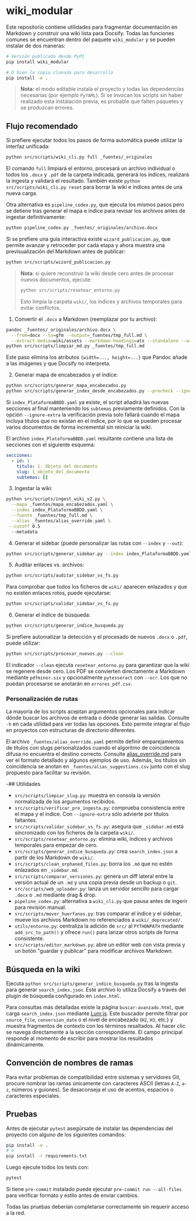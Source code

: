 # wiki_modular

Este repositorio contiene utilidades para fragmentar documentación en Markdown
y construir una wiki lista para Docsify. Todas las funciones comunes se
encuentran dentro del paquete `wiki_modular` y se pueden instalar de dos
maneras:

```bash
# Versión publicada desde PyPI
pip install wiki_modular

# O bien la copia clonada para desarrollo
pip install -e .
```

> **Nota:** el modo editable instala el proyecto y todas las dependencias
> necesarias (por ejemplo `PyYAML`). Si se invocan los scripts sin haber
> realizado esta instalación previa, es probable que falten paquetes y se
> produzcan errores.

## Flujo recomendado

Si prefiere ejecutar todos los pasos de forma automática puede utilizar la
interfaz unificada:

```bash
python src/scripts/wiki_cli.py full _fuentes/_originales
```

El comando `full` limpiará el entorno, procesará un archivo individual o todos
los `.docx` y `.pdf` de la carpeta indicada, generará los índices, realizará la
ingesta y validará el resultado. También existe
`python src/scripts/wiki_cli.py reset` para borrar la wiki e índices antes de una
nueva carga.

Otra alternativa es `pipeline_codex.py`, que ejecuta los mismos pasos pero se
detiene tras generar el mapa e índice para revisar los archivos antes de
ingestar definitivamente:

```bash
python pipeline_codex.py _fuentes/_originales/archivo.docx
```

Si se prefiere una guía interactiva existe `wizard_publicacion.py`, que
permite avanzar y retroceder por cada etapa y ahora muestra una
previsualización del Markdown antes de publicar:

```bash
python src/scripts/wizard_publicacion.py
```

> **Nota**: si quiere reconstruir la wiki desde cero antes de procesar nuevos documentos, ejecute:
>
> ```bash
> python src/scripts/resetear_entorno.py
> ```
>
> Esto limpia la carpeta `wiki/`, los índices y archivos temporales para evitar conflictos.

1. Convertir el `.docx` a Markdown (reemplazar por tu archivo):

```bash
pandoc _fuentes/_originales/archivo.docx \
  --from=docx --to=gfm --output=_fuentes/tmp_full.md \
  --extract-media=wiki/assets --markdown-headings=atx --standalone --wrap=none
python src/scripts/limpiar_md.py _fuentes/tmp_full.md
```
Este paso elimina los atributos `{width=..., height=...}` que Pandoc añade a las
imágenes y que Docsify no interpreta.

2. Generar mapa de encabezados y el índice:

```bash
python src/scripts/generar_mapa_encabezados.py
python src/scripts/generar_index_desde_encabezados.py --precheck --ignore-extra
```

Si `index_PlataformaBBDD.yaml` ya existe, el script añadirá las nuevas secciones
al final manteniendo los `subtemas` previamente definidos. Con la opción
`--ignore-extra` la verificación previa solo fallará cuando el mapa incluya
títulos que no existan en el índice, por lo que se pueden procesar varios
documentos de forma incremental sin reiniciar la wiki.

El archivo `index_PlataformaBBDD.yaml` resultante contiene una lista de secciones con el siguiente esquema:

```yaml
secciones:
  - id: 1
    titulo: 1. Objeto del documento
    slug: 1_objeto_del_documento
    subtemas: []
```

3. Ingestar la wiki:

```bash
python src/scripts/ingest_wiki_v2.py \
  --mapa _fuentes/mapa_encabezados.yaml \
  --index index_PlataformaBBDD.yaml \
  --fuente _fuentes/tmp_full.md \
  --alias _fuentes/alias_override.yaml \
 --cutoff 0.5
  --metadata
```

4. Generar el sidebar (puede personalizar las rutas con `--index` y `--out`):

```bash
python src/scripts/generar_sidebar.py --index index_PlataformaBBDD.yaml --out _sidebar.md --tolerant
```

5. Auditar enlaces vs. archivos:

```bash
python src/scripts/auditar_sidebar_vs_fs.py
```

Para comprobar que todos los ficheros de `wiki/` aparecen enlazados y que no
existen enlaces rotos, puede ejecutarse:

```bash
python src/scripts/validar_sidebar_vs_fs.py
```

6. Generar el índice de búsqueda:

```bash
python src/scripts/generar_indice_busqueda.py
```

Si prefiere automatizar la detección y el procesado de nuevos `.docx` o `.pdf`, puede
utilizar:

```bash
python src/scripts/procesar_nuevos.py --clean
```

El indicador `--clean` ejecuta `resetear_entorno.py` para garantizar que la
wiki se regenere desde cero. Los PDF se convierten directamente a Markdown
mediante `pdfminer.six` y opcionalmente `pytesseract` con `--ocr`. Los que no
puedan procesarse se anotarán en `errores_pdf.csv`.

### Personalización de rutas

La mayoría de los scripts aceptan argumentos opcionales para indicar dónde
buscar los archivos de entrada o dónde generar las salidas. Consulte `-h` en
cada utilidad para ver todas las opciones. Esto permite integrar el flujo en
proyectos con estructuras de directorio diferentes.

El archivo `_fuentes/alias_override.yaml` permite definir emparejamientos de
títulos con slugs personalizados cuando el algoritmo de coincidencia difusa no
encuentra el destino correcto. Consulte [alias_override.md](alias_override.md)
para ver el formato detallado y algunos ejemplos de uso. Además, los títulos
sin coincidencia se anotan en `_fuentes/alias_suggestions.csv` junto con el slug
propuesto para facilitar su revisión.

-## Utilidades

- `src/scripts/limpiar_slug.py`: muestra en consola la versión normalizada de los argumentos recibidos.
- `src/scripts/verificar_pre_ingesta.py`: comprueba consistencia entre el mapa y el índice. Con `--ignore-extra` sólo advierte por títulos faltantes.
- `src/scripts/validar_sidebar_vs_fs.py`: asegura que `_sidebar.md` está sincronizado con los ficheros de la carpeta `wiki/`.
- `src/scripts/resetear_entorno.py`: elimina wiki, índices y archivos temporales para empezar de cero.
- `src/scripts/generar_indice_busqueda.py`: crea `search_index.json` a partir de los Markdown de `wiki/`.
- `src/scripts/clean_orphaned_files.py`: borra los `.md` que no estén enlazados en `_sidebar.md`.
- `src/scripts/comparar_versiones.py`: genera un diff lateral entre la versión
  actual de un `.md` y una copia previa desde un backup o `git`.
- `src/scripts/web_uploader.py`: lanza un servidor sencillo para cargar `.docx` o `.md` mediante drag & drop.
- `pipeline_codex.py`: alternativa a `wiki_cli.py` que pausa antes de ingerir para revisión manual.
- `src/scripts/mover_huerfanos.py`: tras comparar el índice y el sidebar, mueve los archivos Markdown no referenciados a `wiki/_deprecated/`.
- `utils/entorno.py`: centraliza la adición de `src/` al `PYTHONPATH` mediante `add_src_to_path()` y ofrece `run()` para lanzar otros scripts de forma consistente.
- `src/scripts/editor_markdown.py`: abre un editor web con vista previa y un botón "guardar y publicar" para modificar archivos Markdown.

## Búsqueda en la wiki

Ejecuta `python src/scripts/generar_indice_busqueda.py` tras la ingesta para
generar `search_index.json`. Este archivo lo utiliza Docsify a través del
plugin de búsqueda configurado en `index.html`.

Para consultas más detalladas existe la página
`buscar-avanzado.html`, que carga `search_index.json` mediante
[Lunr.js](https://lunrjs.com/). Este buscador permite filtrar por
`source_file`, `conversion_date` o el nivel de encabezado (`H2`, `H3`,
etc.) y muestra fragmentos de contexto con los términos resaltados.
Al hacer clic se navega directamente a la sección correspondiente.
El campo principal responde al momento de escribir para mostrar los
resultados dinámicamente.

## Convención de nombres de ramas

Para evitar problemas de compatibilidad entre sistemas y servidores Git,
procure nombrar las ramas únicamente con caracteres ASCII (letras
`A-Z`, `a-z`, números y guiones). Se desaconseja el uso de acentos,
espacios o caracteres especiales.

## Pruebas

Antes de ejecutar `pytest` asegúrsate de instalar las dependencias del
proyecto con alguno de los siguientes comandos:

```bash
pip install -e .
# o
pip install -r requirements.txt
```

Luego ejecute todos los tests con:

```bash
pytest
```

Si tiene `pre-commit` instalado puede ejecutar `pre-commit run --all-files` para
verificar formato y estilo antes de enviar cambios.

Todas las pruebas deberían completarse correctamente sin requerir acceso a la red.
